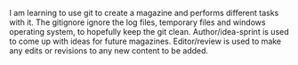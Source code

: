 I am learning to use git to create a magazine and performs different tasks with it.
The gitignore ignore the log files, temporary files and windows operating system, to hopefully keep the git clean.
Author/idea-sprint is used to come up with ideas for future magazines.
Editor/review is used to make any edits or revisions to any new content to be added.
